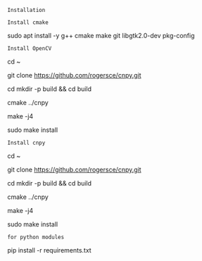 ```Installation```

`Install cmake`

sudo apt install -y g++ cmake make git libgtk2.0-dev pkg-config 

`Install OpenCV`

cd ~

git clone https://github.com/rogersce/cnpy.git

cd mkdir -p build && cd build

cmake ../cnpy

make -j4

sudo make install 


`Install cnpy`

cd ~

git clone https://github.com/rogersce/cnpy.git

cd mkdir -p build && cd build

cmake ../cnpy

make -j4

sudo make install 

```for python modules```

pip install -r requirements.txt

